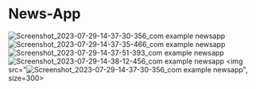 # News-App
![Screenshot_2023-07-29-14-37-30-356_com example newsapp](https://github.com/Sandeep-coder-app/News-App/assets/122556666/df307ac7-3709-4b11-bdd3-de0d2baa5b7e)
![Screenshot_2023-07-29-14-37-35-466_com example newsapp](https://github.com/Sandeep-coder-app/News-App/assets/122556666/fafa6968-5892-43fd-9d7c-63df21060a16)
![Screenshot_2023-07-29-14-37-51-393_com example newsapp](https://github.com/Sandeep-coder-app/News-App/assets/122556666/2222b8f2-aca8-4416-b811-bc313dd9f5dd)
![Screenshot_2023-07-29-14-38-12-456_com example newsapp](https://github.com/Sandeep-coder-app/News-App/assets/122556666/b129fa8c-126e-4739-a239-764131a0f0a0)
<img src="![Screenshot_2023-07-29-14-37-30-356_com example newsapp](https://github.com/Sandeep-coder-app/News-App/assets/122556666/df307ac7-3709-4b11-bdd3-de0d2baa5b7e)", size=300>
